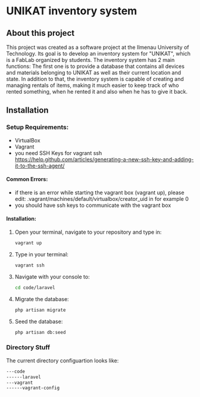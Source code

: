 # UNIKAT inventory system

## About this project

This project was created as a software project at the Ilmenau University of Technology. Its goal is to develop an inventory system for "UNIKAT", which is a FabLab organized by students. The inventory system has 2 main functions: The first one is to provide a database that contains all devices and materials belonging to UNIKAT as well as their current location and state. In addition to that, the inventory system is capable of creating and managing rentals of items, making it much easier to keep track of who rented something, when he rented it and also when he has to give it back.

## Installation


### Setup Requirements:
- VirtualBox
- Vagrant
- you need SSH Keys for vagrant ssh
    https://help.github.com/articles/generating-a-new-ssh-key-and-adding-it-to-the-ssh-agent/

#### Common Errors:
- if there is an error while starting the vagrant box (vagrant up), please edit:
  .vagrant/machines/default/virtualbox/creator_uid in for example 0
- you should have ssh keys to communicate with the vagrant box

#### Installation:

1. Open your terminal, navigate to your repository and type in:

    ```sh
    vagrant up
    ```

2. Type in your terminal:

    ```sh
    vagrant ssh
    ```

3. Navigate with your console to:

    ```sh
    cd code/laravel
    ```

4. Migrate the database:

    ```sh
    php artisan migrate
    ```

5. Seed the database:

    ```sh
    php artisan db:seed
    ```

### Directory Stuff

The current directory configuartion looks like:

```sh
---code
------laravel
---vagrant
------vagrant-config
```
